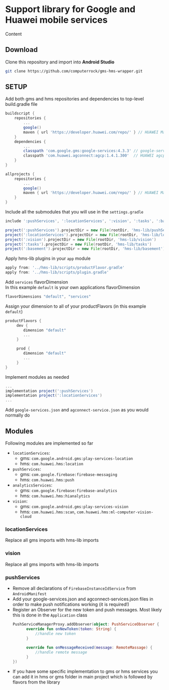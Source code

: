 # Support library for Google and Huawei mobile services

Content

## Download
Clone this repository and import into **Android Studio**
```bash
git clone https://github.com/computerrock/gms-hms-wrapper.git
```

## SETUP
Add both gms and hms repositories and dependencies to top-level build.gradle file
```groovy
buildscript {
    repositories {
        ...
        google()
        maven { url 'https://developer.huawei.com/repo/' } // HUAWEI Maven repository
    }
    dependencies {
        ...
        classpath 'com.google.gms:google-services:4.3.3' // google-services plugin
        classpath 'com.huawei.agconnect:agcp:1.4.1.300'  // HUAWEI agcp plugin
    }
}

allprojects {
    repositories {
        ...
        google()
        maven { url 'https://developer.huawei.com/repo/' } // HUAWEI Maven repository
    }
}
```
Include all the submodules that you will use in the `settings.gradle`
```groovy
include ':pushServices', ':locationServices', ':vision', ':tasks', ':basement'

project(':pushServices').projectDir = new File(rootDir, 'hms-lib/pushServices')
project(':locationServices').projectDir = new File(rootDir, 'hms-lib/locationServices')
project(':vision').projectDir = new File(rootDir, 'hms-lib/vision')
project(':tasks').projectDir = new File(rootDir, 'hms-lib/tasks')
project(':basement').projectDir = new File(rootDir, 'hms-lib/basement')
```
Apply hms-lib plugins in your `app` module
```groovy
apply from: '../hms-lib/scripts/productFlavor.gradle'
apply from: '../hms-lib/scripts/plugin.gradle'
```

Add `services` flavorDimension  
In this example `default` is your own applications flavorDimension
```groovy
flavorDimensions "default", "services"
```
Assign your dimension to all of your productFlavors (in this example `default`)
```groovy
productFlavors {
     dev {
        dimension "default"
        ...
     }

     prod {
        dimension "default"
        ...
     }
}
```
Implement modules as needed
```groovy
...
implementation project(':pushServices')
implementation project(':locationServices')
...
```
Add `google-services.json` and `agconnect-service.json` as you would normally do

## Modules
Following modules are implemented so far  
- `locationServices`:
  - gms: `com.google.android.gms:play-services-location`
  - hms: `com.huawei.hms:location`
- `pushServices`:
  - gms: `com.google.firebase:firebase-messaging`
  - hms: `com.huawei.hms:push`
- `analyticsServices`:
  - gms: `com.google.firebase:firebase-analytics`
  - hms: `com.huawei.hms:hianalytics`
- `vision`:
  - gms: `com.google.android.gms:play-services-vision`
  - hms: `com.huawei.hms:scan`, `com.huawei.hms:ml-computer-vision-cloud`


### locationServices
Replace all gms imports with hms-lib imports

### vision
Replace all gms imports with hms-lib imports

### pushServices
- Remove all declarations of `FirebaseInstanceIdService` from `AndroidManifest`
- Add your google-services.json and agconnect-services.json files in order to make push notifications working (it is required!)
- Register an Observer for the new token and push messages. Most likely this is done in the `Application` class
  ```kotlin
  PushServiceManagerProxy.addObserver(object: PushServiceObserver {
        override fun onNewToken(token: String) {
            //handle new token
        }
    
        override fun onMessageReceived(message: RemoteMassage) {
            //handle remote message
        }
  })
  ```
- If you have some specific implementation to gms or hms services you can add it in hms or gms folder in main project which is followed by flavors from the library